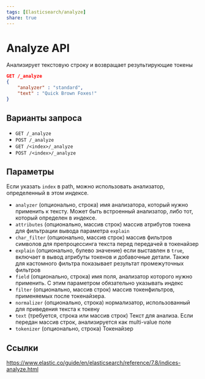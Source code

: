 ```yaml
---
tags: [Elasticsearch/analyze]
share: true
---
```

# Analyze API
Анализирует текстовую строку и возвращает результирующие токены
```json
GET /_analyze 
{ 
	"analyzer" : "standard", 
	"text" : "Quick Brown Foxes!" 
}
```

## Варианты запроса
- `GET /_analyze`
- `POST /_analyze`
- `GET /<index>/_analyze`
- `POST /<index>/_analyze`

## Параметры
Если указать `index` в path, можно использовать анализатор, определенный в этом индексе.
- `analyzer` (опционально, строка) имя анализатора, который нужно применить к тексту. Может быть встроенный анализатор, либо тот, который определен в индексе.
- `attributes` (опционально, массив строк) массив атрибутов токена для фильтрации вывода параметра `explain`
- `char_filter` (опционально, массив строк) массив фильтров символов для препроцессинга текста перед передачей в токенайзер
- `explain` (опционально, булево значение) если выставлен в `true`, включает в вывод атрибуты токенов и добавочные детали. Также для кастомного фильтра показывает результат промежуточных фильтров
- `field` (опционально, строка) имя поля, анализатор которого нужно применить. С этим параметром обязательно указывать индекс
- `filter` (опционально, массив строк) массив токенфильтров, применяемых после токенайзера.
- `normalizer` (опционально, строка) нормализатор, использованный для приведения текста к токену
- `text` (требуется, строка или массив строк) Текст для анализа. Если передан массив строк, анализируется как multi-value поле
- `tokenizer` (опционально, строка) Токенайзер

## Ссылки
https://www.elastic.co/guide/en/elasticsearch/reference/7.8/indices-analyze.html
